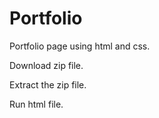 # Portfolio
Portfolio page using html and css.

Download zip file.

Extract the zip file.

Run html file.
